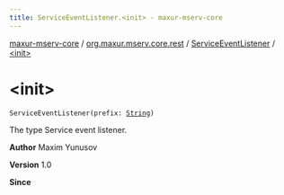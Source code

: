 ```yaml
---
title: ServiceEventListener.<init> - maxur-mserv-core
---
```


[maxur-mserv-core](../../index.html) / [org.maxur.mserv.core.rest](../index.html) / [ServiceEventListener](index.html) / [&lt;init&gt;](.)

# &lt;init&gt;

`ServiceEventListener(prefix: `[`String`](https://kotlinlang.org/api/latest/jvm/stdlib/kotlin/-string/index.html)`)`

The type Service event listener.

**Author**
Maxim Yunusov

**Version**
1.0

**Since**

